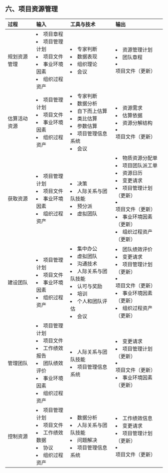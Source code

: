 ## 六、项目资源管理
|过程|输入|工具与技术|输出|
|:-|:-|:-|:-|
|规划资源管理|<li>项目章程</li> <li>项目管理计划</li> <li>项目文件</li> <li>事业环境因素</li> <li>组织过程资产</li>|<li>专家判断</li> <li>数据表现</li> <li>组织理论</li> <li>会议</li>|<li>资源管理计划</li> <li>团队章程</li> <li>项目文件（更新）</li>|
|估算活动资源|<li>项目管理计划</li> <li>项目文件</li> <li>事业环境因素</li> <li>组织过程资产</li>|<li>专家判断</li> <li>数据分析</li> <li>自下而上估算</li> <li>类比估算</li> <li>参数估算</li> <li>项目管理信息系统</li> <li>会议</li>|<li>资源需求</li> <li>估算依据</li> <li>资源分解结构</li> <li>项目文件（更新）</li>|
|获取资源|<li>项目管理计划</li> <li>项目文件</li> <li>事业环境因素</li> <li>组织过程资产</li>|<li>决策</li> <li>人际关系与团队技能</li> <li>预分派</li> <li>虚拟团队</li>|<li>物质资源分配单</li> <li>项目团队派工单</li> <li>资源日历</li> <li>变更请求</li> <li>项目管理计划（更新）</li> <li>项目文件（更新）</li> <li>事业环境因素（更新）</li> <li>组织过程资产（更新）</li>|
|建设团队|<li>项目管理计划</li> <li>项目文件</li> <li>事业环境因素</li> <li>组织过程资产</li>|<li>集中办公</li> <li>虚拟团队</li> <li>沟通技术</li> <li>人际关系与团队技能</li> <li>认可与奖励</li> <li>培训</li> <li>个人和团队评估</li> <li>会议</li>|<li>团队绩效评价</li> <li>变更请求</li> <li>项目管理计划（更新）</li> <li>项目文件（更新）</li> <li>事业环境因素（更新）</li> <li>组织过程资产（更新）</li>|
|管理团队|<li>项目管理计划</li> <li>项目文件</li> <li>工作绩效报告</li> <li>团队绩效评价</li> <li>事业环境因素</li> <li>组织过程资产</li>|<li>人际关系与团队技能</li> <li>项目管理信息系统</li>|<li>变更请求</li> <li>项目管理计划（更新）</li> <li>项目文件（更新）</li> <li>事业环境因素（更新）</li>|
|控制资源|<li>项目管理计划</li> <li>项目文件</li> <li>工作绩效数据</li> <li>协议</li> <li>组织过程资产</li>|<li>数据分析</li> <li>人际关系与团队技能</li> <li>问题解决</li> <li>项目管理信息系统</li>|<li>工作绩效信息</li> <li>变更请求</li> <li>项目管理计划（更新）</li> <li>项目文件（更新）</li>|